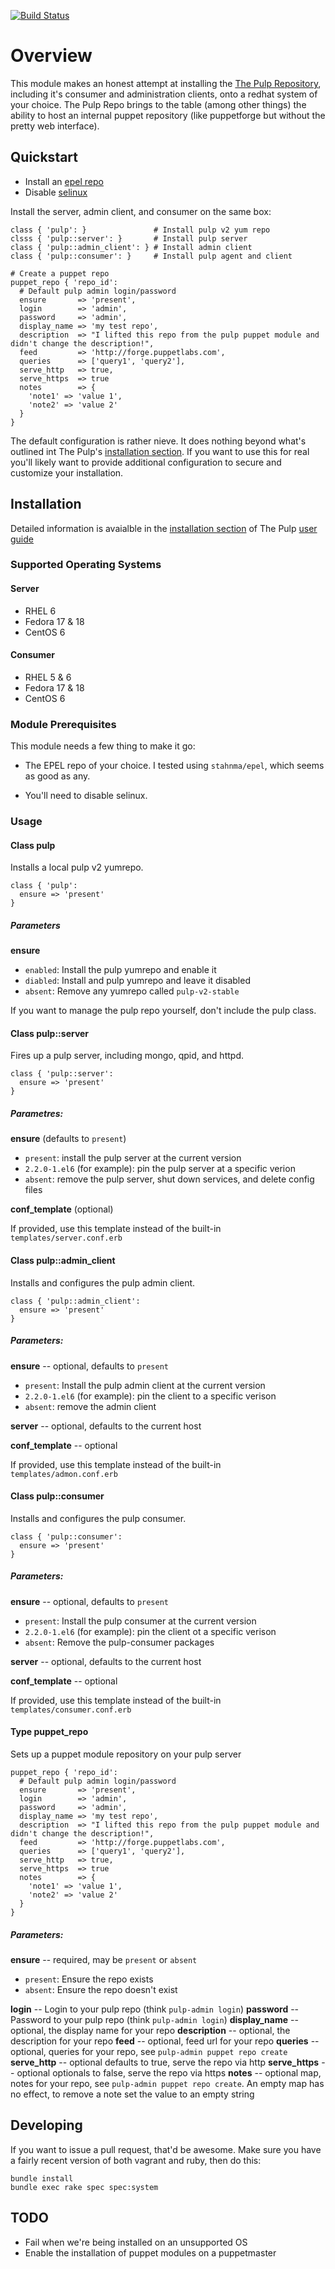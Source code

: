 [![Build Status](https://travis-ci.org/hawknewton/puppet-pulp.png?branch=master)](https://travis-ci.org/hawknewton/puppet-pulp)
# Overview
This module makes an honest attempt at installing the
[The Pulp Repository](http://www.pulpproject.org/), including it's consumer and
administration clients, onto a redhat system of your choice.  The Pulp Repo
brings to the table (among other things) the ability to host an internal puppet
repository (like puppetforge but without the pretty web interface).

## Quickstart
* Install an [epel repo](http://puppetforge.com/stahnma/epel)
* Disable [selinux](http://puppetforge.com/spiette/selinux)

Install the server, admin client, and consumer on the same box:

```
class { 'pulp': }               # Install pulp v2 yum repo
clsss { 'pulp::server': }       # Install pulp server
class { 'pulp::admin_client': } # Install admin client
class { 'pulp::consumer': }     # Install pulp agent and client

# Create a puppet repo
puppet_repo { 'repo_id':
  # Default pulp admin login/password
  ensure       => 'present',
  login        => 'admin',
  password     => 'admin',
  display_name => 'my test repo',
  description  => "I lifted this repo from the pulp puppet module and didn't change the description!",
  feed         => 'http://forge.puppetlabs.com',
  queries      => ['query1', 'query2'],
  serve_http   => true,
  serve_https  => true
  notes        => {
    'note1' => 'value 1',
    'note2' => 'value 2'
  }
}
```

The default configuration is rather nieve.  It does nothing beyond what's outlined
int The Pulp's [installation section](http://pulp-user-guide.readthedocs.org/en/pulp-2.2/installation.html).
If you want to use this for real you'll likely want to provide additional configuration
to secure and customize your installation.

## Installation
Detailed information is avaialble in the [installation section](https://pulp-user-guide.readthedocs.org/en/pulp-2.2/installation.html)
of The Pulp [user guide](https://pulp-user-guide.readthedocs.org/en/pulp-2.2/index.html)

### Supported Operating Systems

#### Server
* RHEL 6
* Fedora 17 & 18
* CentOS 6

#### Consumer
* RHEL 5 & 6
* Fedora 17 & 18
* CentOS 6

### Module Prerequisites
This module needs a few thing to make it go:
* The EPEL repo of your choice.  I tested using `stahnma/epel`, which seems as
  good as any.

* You'll need to disable selinux.

### Usage

#### Class pulp
Installs a local pulp v2 yumrepo.

```
class { 'pulp':
  ensure => 'present'
}

```

##### Parameters
**ensure**
* `enabled`: Install the pulp yumrepo and enable it
* `diabled`: Install and pulp yumrepo and leave it disabled
* `absent`: Remove any yumrepo called `pulp-v2-stable`

If you want to manage the pulp repo yourself, don't include the pulp class.

#### Class pulp::server
Fires up a pulp server, including mongo, qpid, and httpd.

```
class { 'pulp::server':
  ensure => 'present'
}
```

##### Parametres:
**ensure** (defaults to `present`)
* `present`: install the pulp server at the current version
* `2.2.0-1.el6` (for example): pin the pulp server at a specific verion
* `absent`: remove the pulp server, shut down services, and delete config files

**conf_template** (optional)

If provided, use this template instead of the built-in `templates/server.conf.erb`

#### Class pulp::admin_client
Installs and configures the pulp admin client.

```
class { 'pulp::admin_client':
  ensure => 'present'
}
```

##### Parameters:
**ensure** -- optional, defaults to `present`
* `present`: Install the pulp admin client at the current version
* `2.2.0-1.el6` (for example): pin the client to a specific verison
* `absent`: remove the admin client

**server** -- optional, defaults to the current host

**conf_template**  -- optional

If provided, use this template instead of the built-in `templates/admon.conf.erb`

#### Class pulp::consumer
Installs and configures the pulp consumer.
```
class { 'pulp::consumer':
  ensure => 'present'
}
```

##### Parameters:
**ensure** -- optional, defaults to `present`
* `present`: Install the pulp consumer at the current version
* `2.2.0-1.el6` (for example): pin the client ot a specific verison
* `absent`: Remove the pulp-consumer packages

**server** -- optional, defaults to the current host

**conf_template** -- optional

If provided, use this template instead of the built-in `templates/consumer.conf.erb`

#### Type puppet_repo
Sets up a puppet module repository on your pulp server
```
puppet_repo { 'repo_id':
  # Default pulp admin login/password
  ensure       => 'present',
  login        => 'admin',
  password     => 'admin',
  display_name => 'my test repo',
  description  => "I lifted this repo from the pulp puppet module and didn't change the description!",
  feed         => 'http://forge.puppetlabs.com',
  queries      => ['query1', 'query2'],
  serve_http   => true,
  serve_https  => true
  notes        => {
    'note1' => 'value 1',
    'note2' => 'value 2'
  }
}
```

##### Parameters:
**ensure** -- required, may be `present` or `absent`
* `present`: Ensure the repo exists
* `absent`: Ensure the repo doesn't exist

**login** -- Login to your pulp repo (think `pulp-admin login`)
**password** -- Password to your pulp repo (think `pulp-admin login`)
**display_name** -- optional, the display name for your repo
**description** -- optional, the description for your repo
**feed** -- optional, feed url for your repo
**queries** -- optional, queries for your repo, see `pulp-admin puppet repo create`
**serve_http** -- optional defaults to true, serve the repo via http
**serve_https** -- optional optionals to false, serve the repo via https
**notes** -- optional map, notes for your repo, see `pulp-admin puppet repo create`.  An empty map has no effect, to remove a note set the value to an empty string


## Developing

If you want to issue a pull request, that'd be awesome.
Make sure you have a fairly recent version of both vagrant and ruby, then do this:

```
bundle install
bundle exec rake spec spec:system
```

## TODO
* Fail when we're being installed on an unsupported OS
* Enable the installation of puppet modules on a puppetmaster
